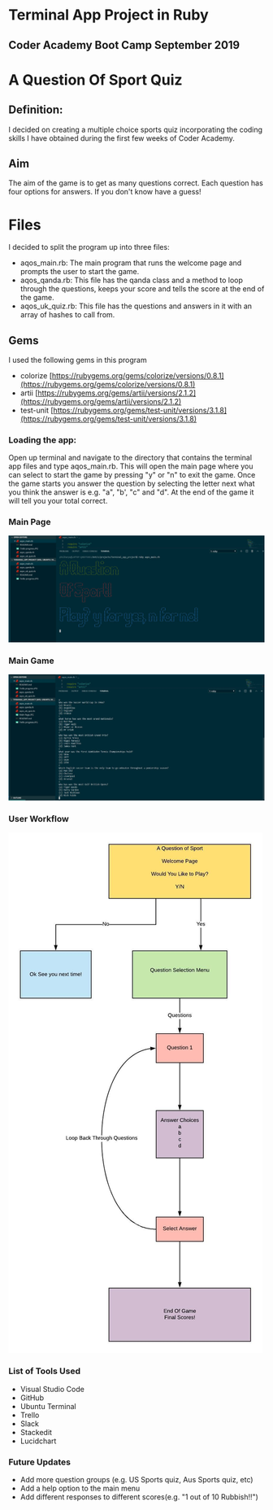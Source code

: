 
# Terminal App Project in Ruby
## Coder Academy Boot Camp September 2019

# A Question Of Sport Quiz

## Definition:
  I decided on creating a multiple choice sports quiz incorporating the coding skills I have obtained during the first few weeks of Coder Academy.
## Aim

The aim of the game is to get as many questions correct. Each question has four options for answers. If you don't know have a guess!




# Files
I decided to split the program up into three files:
- aqos_main.rb:
 The main program that runs the welcome page and 					    prompts the user to start the game.
 - aqos_qanda.rb:
 This file has the qanda class and a method to loop through the questions, keeps your score and tells the score at the end of the game.
 - aqos_uk_quiz.rb:
 This file has the questions and answers in it with an array of hashes to call from.

## Gems
I used the following gems in this program

- colorize
[https://rubygems.org/gems/colorize/versions/0.8.1](https://rubygems.org/gems/colorize/versions/0.8.1)
- artii
[https://rubygems.org/gems/artii/versions/2.1.2](https://rubygems.org/gems/artii/versions/2.1.2)
- test-unit
[https://rubygems.org/gems/test-unit/versions/3.1.8](https://rubygems.org/gems/test-unit/versions/3.1.8)


### Loading the app:
Open up terminal and navigate to the directory that contains the terminal app files and type aqos_main.rb. This will open the main page where you can select to start the game by pressing "y" or "n" to exit the game. Once the game starts you answer the question by selecting the letter next what you think the answer is e.g. "a", "b', "c" and "d". At the end of the game it will tell you your total correct.


### Main Page

![Show Menu](https://github.com/PhilHarps/A_Quetion_of_Sport_termial_app-/blob/master/jpegs/Main%20Page.JPG)

### Main Game

![Show Menu](https://github.com/PhilHarps/A_Quetion_of_Sport_termial_app-/blob/master/jpegs/Main%20Gme.JPG)

### User Workflow

![Show Menu](https://github.com/PhilHarps/A_Quetion_of_Sport_termial_app-/blob/master/jpegs/AQOS1%20User%20Workflow.jpeg)


### List of Tools Used
- Visual Studio Code
- GitHub
- Ubuntu Terminal
- Trello
- Slack
- Stackedit
- Lucidchart

### Future Updates
- Add more question groups (e.g. US Sports quiz, Aus Sports quiz, etc)
- Add a help option to the main menu
- Add different responses to different scores(e.g. "1 out of 10 Rubbish!!")



